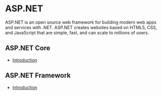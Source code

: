 # ASP.NET

ASP.NET is an open source web framework for building modern web apps and services with .NET. ASP.NET creates websites based on HTML5, CSS, and JavaScript that are simple, fast, and can scale to millions of users.

## ASP.NET Core

* [Introduction](netcore/)

## ASP.NET Framework

* [Introduction](framework.md)

